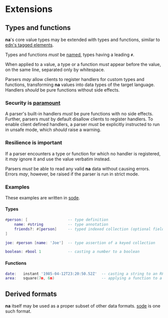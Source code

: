 # Extensions

## Types and functions

**na**'s core value types may be extended with types and functions, similar to [edn's tagged elements](https://github.com/edn-format/edn/#tagged-elements).

Types and functions _must_ be [named](https://github.com/kesh-lang/na#names), types having a leading `#`.

When applied to a value, a type or a function _must_ appear before the value, on the same line, separated only by whitespace.

Parsers _may_ allow clients to register handlers for custom types and functions, transforming **na** values into data types of the target language. Handlers _should_ be pure functions without side effects.

### Security is [paramount](https://github.com/OWASP/Top10/blob/567a84c2a88ad691a65a0de38f98408d48d8b9b5/2017/en/0xa8-insecure-deserialization.md)

A parser's built-in handlers _must_ be pure functions with no side effects. Further, parsers _must_ by default disallow clients to register handlers. To enable client defined handlers, a parser _must_ be explicitly instructed to run in unsafe mode, which _should_ raise a warning.

### Resilience is important

If a parser encounters a type or function for which no handler is registered, it _may_ ignore it and use the value verbatim instead.

Parsers _must_ be able to read any valid **na** data without causing errors. Errors _may_, however, be raised if the parser is run in strict mode.

<!-- Unlike edn's tagged elements, a type or function that is not followed by a value must _not_ cause an error. A handler that is registered for the name may provide a default value. If the handler does not return a default value, or no handler is registered for the name, it should be parsed as the unit type `()`. -->

### Examples

These examples are written in [sode](https://github.com/kesh-lang/sode).

#### Types

```lua
#person: [                  -- type definition
    name: #string           -- type annotation
    friends?: #[person]     -- typed indexed collection (optional field)
]

joe: #person [name: 'Joe']  -- type assertion of a keyed collection

boolean: #bool 1            -- casting a number to a boolean
```

#### Functions

```lua
date:   instant '1985-04-12T23:20:50.52Z'  -- casting a string to an RFC 3339/ISO 8601 timestamp
area:   square(7m, 6m)                     -- applying a function to a tuple of values
```

## Derived formats

**na** itself may be used as a proper subset of other data formats. [sode](https://github.com/kesh-lang/sode) is one such format.
